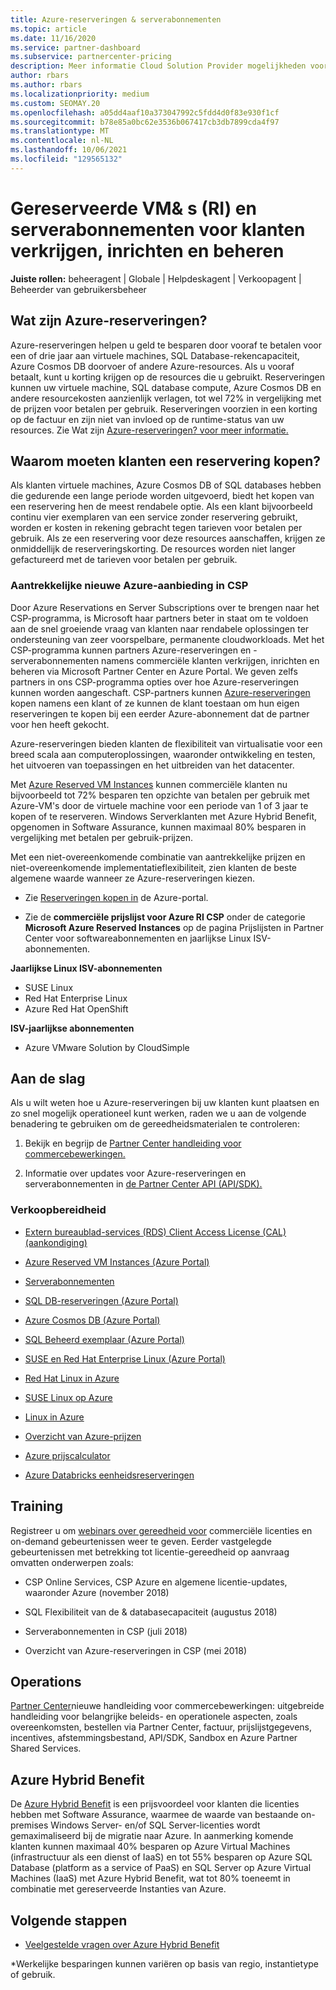 ```yaml
---
title: Azure-reserveringen & serverabonnementen
ms.topic: article
ms.date: 11/16/2020
ms.service: partner-dashboard
ms.subservice: partnercenter-pricing
description: Meer informatie Cloud Solution Provider mogelijkheden voor het verkrijgen, inrichten en beheren van Azure-reserveringen en Server-abonnementen voor klanten.
author: rbars
ms.author: rbars
ms.localizationpriority: medium
ms.custom: SEOMAY.20
ms.openlocfilehash: a05dd4aaf10a373047992c5fdd4d0f83e930f1cf
ms.sourcegitcommit: b78e85a0bc62e3536b067417cb3db7899cda4f97
ms.translationtype: MT
ms.contentlocale: nl-NL
ms.lasthandoff: 10/06/2021
ms.locfileid: "129565132"
---
```

# <a name="acquire-provision--manage-azure-reserved-vm-instances-ri--server-subscriptions-for-customers"></a>Gereserveerde VM& s (RI) en serverabonnementen voor klanten verkrijgen, inrichten en beheren


**Juiste rollen:** beheeragent | Globale | Helpdeskagent | Verkoopagent | Beheerder van gebruikersbeheer


## <a name="what-are-azure-reservations"></a>Wat zijn Azure-reserveringen?

Azure-reserveringen helpen u geld te besparen door vooraf te betalen voor een of drie jaar aan virtuele machines, SQL Database-rekencapaciteit, Azure Cosmos DB doorvoer of andere Azure-resources. Als u vooraf betaalt, kunt u korting krijgen op de resources die u gebruikt. Reserveringen kunnen uw virtuele machine, SQL database compute, Azure Cosmos DB en andere resourcekosten aanzienlijk verlagen, tot wel 72% in vergelijking met de prijzen voor betalen per gebruik. Reserveringen voorzien in een korting op de factuur en zijn niet van invloed op de runtime-status van uw resources. Zie Wat zijn [Azure-reserveringen? voor meer informatie.](/azure/billing/billing-save-compute-costs-reservations)

## <a name="why-should-customers-buy-a-reservation"></a>Waarom moeten klanten een reservering kopen?

Als klanten virtuele machines, Azure Cosmos DB of SQL databases hebben die gedurende een lange periode worden uitgevoerd, biedt het kopen van een reservering hen de meest rendabele optie. Als een klant bijvoorbeeld continu vier exemplaren van een service zonder reservering gebruikt, worden er kosten in rekening gebracht tegen tarieven voor betalen per gebruik. Als ze een reservering voor deze resources aanschaffen, krijgen ze onmiddellijk de reserveringskorting. De resources worden niet langer gefactureerd met de tarieven voor betalen per gebruik.

### <a name="compelling-new-azure-offer-in-csp"></a>Aantrekkelijke nieuwe Azure-aanbieding in CSP

Door Azure Reservations en Server Subscriptions over te brengen naar het CSP-programma, is Microsoft haar partners beter in staat om te voldoen aan de snel groeiende vraag van klanten naar rendabele oplossingen ter ondersteuning van zeer voorspelbare, permanente cloudworkloads. Met het CSP-programma kunnen partners Azure-reserveringen en -serverabonnementen namens commerciële klanten verkrijgen, inrichten en beheren via Microsoft Partner Center en Azure Portal.
We geven zelfs partners in ons CSP-programma opties over hoe Azure-reserveringen kunnen worden aangeschaft. CSP-partners kunnen [Azure-reserveringen](azure-reservations-buying.md) kopen namens een [](give-customers-permission.md) klant of ze kunnen de klant toestaan om hun eigen reserveringen te kopen bij een eerder Azure-abonnement dat de partner voor hen heeft gekocht.

Azure-reserveringen bieden klanten de flexibiliteit van virtualisatie voor een breed scala aan computeroplossingen, waaronder ontwikkeling en testen, het uitvoeren van toepassingen en het uitbreiden van het datacenter.

Met [Azure Reserved VM Instances](https://azure.microsoft.com/pricing/reserved-vm-instances/) kunnen commerciële klanten nu bijvoorbeeld tot 72% besparen ten opzichte van betalen per gebruik met Azure-VM's door de virtuele machine voor een periode van 1 of 3 jaar te kopen of te reserveren. Windows Serverklanten met Azure Hybrid Benefit, opgenomen in Software Assurance, kunnen maximaal 80% besparen in vergelijking met betalen per gebruik-prijzen.

Met een niet-overeenkomende combinatie van aantrekkelijke prijzen en niet-overeenkomende implementatieflexibiliteit, zien klanten de beste algemene waarde wanneer ze Azure-reserveringen kiezen.

- Zie [Reserveringen kopen in](/azure/cost-management-billing/reservations/prepare-buy-reservation#purchase-reservations) de Azure-portal.

- Zie de **commerciële prijslijst voor Azure RI CSP** onder de [](https://partner.microsoft.com/dashboard/sell/pricingandoffers) categorie **Microsoft Azure Reserved Instances** op de pagina Prijslijsten in Partner Center voor softwareabonnementen en jaarlijkse Linux ISV-abonnementen.

**Jaarlijkse Linux ISV-abonnementen**

- SUSE Linux
- Red Hat Enterprise Linux
- Azure Red Hat OpenShift

**ISV-jaarlijkse abonnementen**

- Azure VMware Solution by CloudSimple

## <a name="getting-started"></a>Aan de slag

Als u wilt weten hoe u Azure-reserveringen bij uw klanten kunt plaatsen en zo snel mogelijk operationeel kunt werken, raden we u aan de volgende benadering te gebruiken om de gereedheidsmaterialen te controleren:

1. Bekijk en begrijp de [Partner Center handleiding voor commercebewerkingen.](https://partner.microsoft.com/resources/detail/partner-center-new-commerce-operations-guide-pdf)

2. Informatie over updates voor Azure-reserveringen en serverabonnementen in [de Partner Center API (API/SDK).](/partner-center/develop/purchase-azure-reserved-vm-instances)


### <a name="sales-readiness"></a>Verkoopbereidheid

- [Extern bureaublad-services (RDS) Client Access License (CAL) (aankondiging)](https://cloudblogs.microsoft.com/windowsserver/2018/10/03/remote-desktop-services-2019-generally-available-with-windows-server-2019/)

- [Azure Reserved VM Instances (Azure Portal)](/azure/virtual-machines/windows/prepay-reserved-vm-instances)

- [Serverabonnementen](./csp-software-subscriptions.md)

- [SQL DB-reserveringen (Azure Portal)](/azure/sql-database/sql-database-reserved-capacity)

- [Azure Cosmos DB (Azure Portal)](/azure/cosmos-db/cosmos-db-reserved-capacity)

- [SQL Beheerd exemplaar (Azure Portal)](/azure/sql-database/sql-database-managed-instance)

- [SUSE en Red Hat Enterprise Linux (Azure Portal)](/azure/virtual-machines/linux/prepay-suse-software-charges)

- [Red Hat Linux in Azure](https://azure.com/redhat)

- [SUSE Linux op Azure](https://azure.microsoft.com/overview/linux-on-azure/suse/)

- [Linux in Azure](https://azure.microsoft.com/overview/linux-on-azure/)

- [Overzicht van Azure-prijzen](https://azure.microsoft.com/pricing/)

- [Azure prijscalculator](https://azure.microsoft.com/pricing/calculator)

- [Azure Databricks eenheidsreserveringen](/azure/billing/billing-prepay-databricks-reserved-capacity)


## <a name="training"></a>Training

Registreer u om [webinars over gereedheid voor](https://commercial-licensing.eventbuilder.com/FY2019_ALL) commerciële licenties en on-demand gebeurtenissen weer te geven.
Eerder vastgelegde gebeurtenissen met betrekking tot licentie-gereedheid op aanvraag omvatten onderwerpen zoals:

- CSP Online Services, CSP Azure en algemene licentie-updates, waaronder Azure (november 2018)

- SQL Flexibiliteit van de & databasecapaciteit (augustus 2018)

- Serverabonnementen in CSP (juli 2018)

- Overzicht van Azure-reserveringen in CSP (mei 2018)

## <a name="operations"></a>Operations

[Partner Center](https://partner.microsoft.com/resources/detail/partner-center-new-commerce-operations-guide-pdf)nieuwe handleiding voor commercebewerkingen: uitgebreide handleiding voor belangrijke beleids- en operationele aspecten, zoals overeenkomsten, bestellen via Partner Center, factuur, prijslijstgegevens, incentives, afstemmingsbestand, API/SDK, Sandbox en Azure Partner Shared Services.

## <a name="azure-hybrid-benefit"></a>Azure Hybrid Benefit

De [Azure Hybrid Benefit](https://azure.microsoft.com/pricing/hybrid-benefit) is een prijsvoordeel voor klanten die licenties hebben met Software Assurance, waarmee de waarde van bestaande on-premises Windows Server- en/of SQL Server-licenties wordt gemaximaliseerd bij de migratie naar Azure. In aanmerking komende klanten kunnen maximaal 40% besparen op Azure Virtual Machines (infrastructuur als een dienst of IaaS) en tot 55% besparen op Azure SQL Database (platform as a service of PaaS) en SQL Server op Azure Virtual Machines (IaaS) met Azure Hybrid Benefit, wat tot 80% toeneemt in combinatie met gereserveerde Instanties van Azure.

## <a name="next-steps"></a>Volgende stappen

- [Veelgestelde vragen over Azure Hybrid Benefit](https://azure.microsoft.com/pricing/hybrid-benefit/faq/)

*Werkelijke besparingen kunnen variëren op basis van regio, instantietype of gebruik.